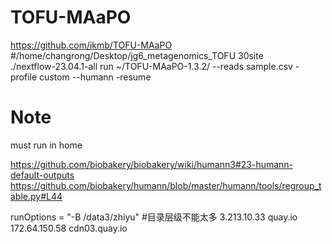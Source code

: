 # TOFU-MAaPO

https://github.com/ikmb/TOFU-MAaPO  
#/home/changrong/Desktop/jg6_metagenomics_TOFU 30site  
./nextflow-23.04.1-all run ~/TOFU-MAaPO-1.3.2/ --reads sample.csv -profile custom --humann -resume  


# Note
must run in home  

https://github.com/biobakery/biobakery/wiki/humann3#23-humann-default-outputs  
https://github.com/biobakery/humann/blob/master/humann/tools/regroup_table.py#L44  


runOptions = "-B /data3/zhiyu"  #目录层级不能太多
3.213.10.33 quay.io
172.64.150.58 cdn03.quay.io
